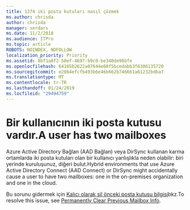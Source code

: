 ```yaml
---
title: 1374 iki posta kutuları nasıl çözmek
ms.author: chrisda
author: chrisda
manager: serdars
ms.date: 11/2/2018
ms.audience: ITPro
ms.topic: article
ROBOTS: NOINDEX, NOFOLLOW
localization_priority: Priority
ms.assetid: 8bf1a8f2-58ef-4697-b9c0-be340de96bfe
ms.openlocfilehash: 64165b2622a07644e60f5bcedabb3f6306135720
ms.sourcegitcommit: e2864efcfb493b6e46b662b746661a61232bdba7
ms.translationtype: MT
ms.contentlocale: tr-TR
ms.lasthandoff: 01/24/2019
ms.locfileid: "29494759"
---
```

# <a name="a-user-has-two-mailboxes"></a><span data-ttu-id="07ef6-102">Bir kullanıcının iki posta kutusu vardır.</span><span class="sxs-lookup"><span data-stu-id="07ef6-102">A user has two mailboxes</span></span>

<span data-ttu-id="07ef6-103">Azure Active Directory Bağlan (AAD Bağlan) veya DirSync kullanan karma ortamlarda iki posta kutuları olan bir kullanıcı yanlışlıkla neden olabilir: biri yerinde kuruluşunuz, diğeri bulut.</span><span class="sxs-lookup"><span data-stu-id="07ef6-103">Hybrid environments that use Azure Active Directory Connect (AAD Connect) or DirSync might accidentally cause a user to have two mailboxes: one in the on-premises organization and one in the cloud.</span></span>
  
<span data-ttu-id="07ef6-104">Bu sorunu gidermek için [Kalıcı olarak sil önceki posta kutusu bilgisi](https://blogs.technet.microsoft.com/exchange/2018/01/17/permanently-clear-previous-mailbox-info/)bkz.</span><span class="sxs-lookup"><span data-stu-id="07ef6-104">To resolve this issue, see [Permanently Clear Previous Mailbox Info](https://blogs.technet.microsoft.com/exchange/2018/01/17/permanently-clear-previous-mailbox-info/).</span></span>
  

